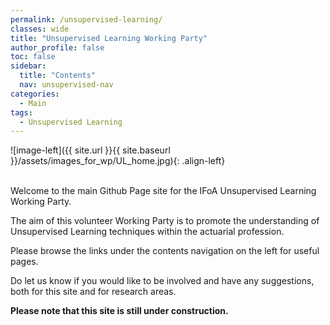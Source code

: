 ```yaml
---
permalink: /unsupervised-learning/
classes: wide
title: "Unsupervised Learning Working Party"
author_profile: false
toc: false
sidebar:
  title: "Contents"
  nav: unsupervised-nav
categories:
  - Main
tags:
  - Unsupervised Learning
---
```



![image-left]({{ site.url }}{{ site.baseurl }}/assets/images_for_wp/UL_home.jpg){: .align-left}


<br />
Welcome to the main Github Page site for the IFoA Unsupervised Learning Working Party.  

The aim of this volunteer Working Party is to promote the understanding of Unsupervised Learning techniques within the actuarial profession. 

Please browse the links under the contents navigation on the left for useful pages.  

Do let us know if you would like to be involved and have any suggestions, both for this site and for research areas.

**Please note that this site is still under construction.**
